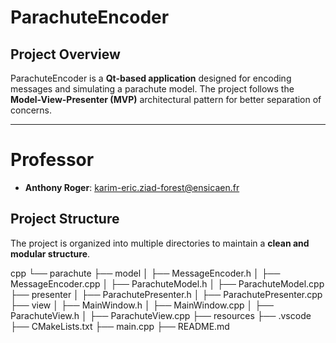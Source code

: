 #  ParachuteEncoder

##  Project Overview
ParachuteEncoder is a **Qt-based application** designed for encoding messages and simulating a parachute model. The project follows the **Model-View-Presenter (MVP)** architectural pattern for better separation of concerns.

---

# Professor

- **Anthony Roger**: karim-eric.ziad-forest@ensicaen.fr

## Project Structure
The project is organized into multiple directories to maintain a **clean and modular structure**.


cpp
└── parachute
    ├── model
    │   ├── MessageEncoder.h
    │   ├── MessageEncoder.cpp
    │   ├── ParachuteModel.h
    │   ├── ParachuteModel.cpp
    ├── presenter
    │   ├── ParachutePresenter.h
    │   ├── ParachutePresenter.cpp
    ├── view
    │   ├── MainWindow.h
    │   ├── MainWindow.cpp
    │   ├── ParachuteView.h
    │   ├── ParachuteView.cpp
    ├── resources
    ├── .vscode
    ├── CMakeLists.txt
    ├── main.cpp
    ├── README.md

